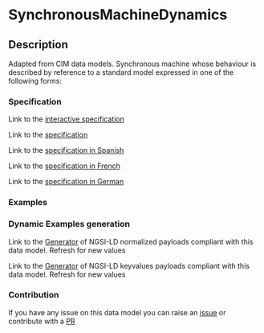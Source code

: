 # SynchronousMachineDynamics

## Description 

Adapted from CIM data models. Synchronous machine whose behaviour is described by reference to a standard model expressed in one of the following forms:
### Specification

Link to the [interactive specification](https://swagger.lab.fiware.org/?url=https://smart-data-models.github.io/dataModel.EnergyCIM/SynchronousMachineDynamics/swagger.yaml)

Link to the [specification](https://smart-data-models.github.io/dataModel.EnergyCIM/SynchronousMachineDynamics/doc/spec.md)

Link to the [specification in Spanish](https://smart-data-models.github.io/dataModel.EnergyCIM/SynchronousMachineDynamics/doc/spec_ES.md)

Link to the [specification in French](https://smart-data-models.github.io/dataModel.EnergyCIM/SynchronousMachineDynamics/doc/spec_FR.md)

Link to the [specification in German](https://smart-data-models.github.io/dataModel.EnergyCIM/SynchronousMachineDynamics/doc/spec_DE.md)
### Examples
### Dynamic Examples generation

Link to the [Generator](https://smartdatamodels.org/extra/ngsi-ld_generator_v0.92.php?schemaUrl=https://raw.githubusercontent.com/smart-data-models/dataModel.EnergyCIM/master/SynchronousMachineDynamics/schema.json&email=info@smartdatamodels.org) of NGSI-LD normalized payloads compliant with this data model. Refresh for new values

Link to the [Generator](https://smartdatamodels.org/extra/ngsi-ld_generator_keyvalues_v0.92.php?schemaUrl=https://raw.githubusercontent.com/smart-data-models/dataModel.EnergyCIM/master/SynchronousMachineDynamics/schema.json&email=info@smartdatamodels.org) of NGSI-LD keyvalues payloads compliant with this data model. Refresh for new values
### Contribution

 If you have any issue on this data model you can raise an [issue](https://github.com/smart-data-models/dataModel.EnergyCIM/issues)  or contribute with a [PR](https://github.com/smart-data-models/dataModel.EnergyCIM/pulls)